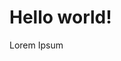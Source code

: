 <!DOCTYPE html>
<html>
  <head>
    <title> mms142-GroupH-2020.github.io </title>
  </head>

  <body>
<h1>Hello world!</h1>    
    <p>Lorem Ipsum</p>  
</body>
  
</html>
